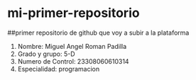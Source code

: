 # mi-primer-repositorio
##primer repositorio de github que voy a subir a la plataforma
1. Nombre: Miguel Angel Roman Padilla
2. Grado y grupo: 5-D
3. Numero de Control: 23308060610314
4. Especialidad: programacion
